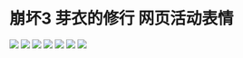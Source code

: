 # 崩坏3 芽衣的修行 网页活动表情

![](https://gcore.jsdelivr.net/gh/yoghurtlee-thu/twikoo-magic@main/image/HONKAI3-MEI/501ac209b259bb545dea898838c24229483fcfeb.webp)
![](https://gcore.jsdelivr.net/gh/yoghurtlee-thu/twikoo-magic@main/image/HONKAI3-MEI/5baf4306d1f685bf47922fbae365ccfba7721beb.webp)
![](https://gcore.jsdelivr.net/gh/yoghurtlee-thu/twikoo-magic@main/image/HONKAI3-MEI/624857651c863ea9571f5e557fca8516dd41e0fc.webp)
![](https://gcore.jsdelivr.net/gh/yoghurtlee-thu/twikoo-magic@main/image/HONKAI3-MEI/680311714674014d0c17f757eb40c3071448222a.webp)
![](https://gcore.jsdelivr.net/gh/yoghurtlee-thu/twikoo-magic@main/image/HONKAI3-MEI/bf68423446465d396d3cbd8856882b5e9fb1c0c7.webp)
![](https://gcore.jsdelivr.net/gh/yoghurtlee-thu/twikoo-magic@main/image/HONKAI3-MEI/d3a2a9c6ad1e2a0b262dca9354ab8de736d81cdf.webp)
![](https://gcore.jsdelivr.net/gh/yoghurtlee-thu/twikoo-magic@main/image/HONKAI3-MEI/dd0fd1f3668f4907c9f6fcd39c6138417ac0e1f5.webp)
